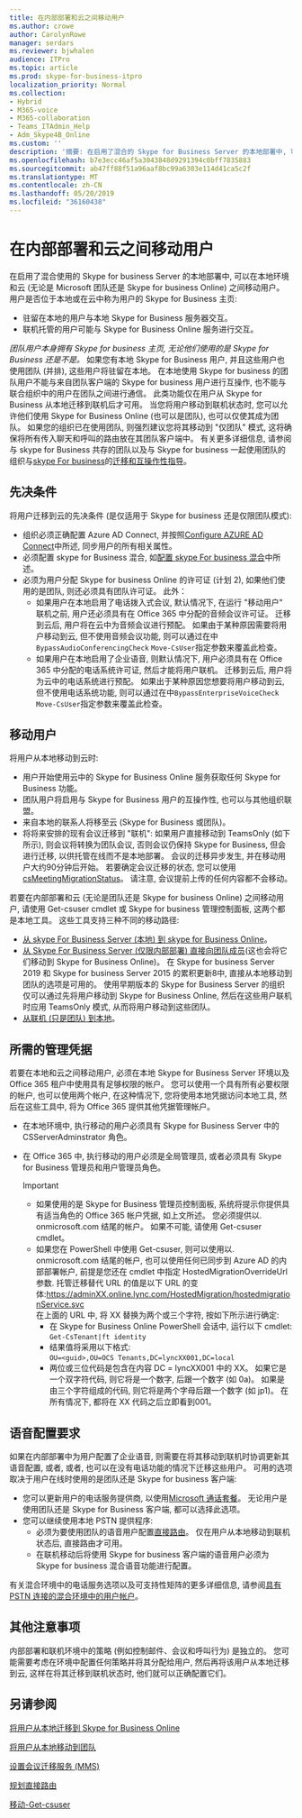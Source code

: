 ```yaml
---
title: 在内部部署和云之间移动用户
ms.author: crowe
author: CarolynRowe
manager: serdars
ms.reviewer: bjwhalen
audience: ITPro
ms.topic: article
ms.prod: skype-for-business-itpro
localization_priority: Normal
ms.collection:
- Hybrid
- M365-voice
- M365-collaboration
- Teams_ITAdmin_Help
- Adm_Skype4B_Online
ms.custom: ''
description: '摘要: 在启用了混合的 Skype for Business Server 的本地部署中, 可以在本地环境和云 (无论是 Microsoft 团队还是 Skype for Business Online) 之间移动用户。。'
ms.openlocfilehash: b7e3ecc46af5a3043848d9291394c0bff7835883
ms.sourcegitcommit: ab47ff88f51a96aaf8bc99a6303e114d41ca5c2f
ms.translationtype: MT
ms.contentlocale: zh-CN
ms.lasthandoff: 05/20/2019
ms.locfileid: "36160438"
---
```

# <a name="move-users-between-on-premises-and-cloud"></a>在内部部署和云之间移动用户

在启用了混合使用的 Skype for business Server 的本地部署中, 可以在本地环境和云 (无论是 Microsoft 团队还是 Skype for business Online) 之间移动用户。 用户是否位于本地或在云中称为用户的 Skype for Business 主页:

- 驻留在本地的用户与本地 Skype for Business 服务器交互。
- 联机托管的用户可能与 Skype for Business Online 服务进行交互。

*团队用户本身拥有 Skype for business 主页, 无论他们使用的是 Skype for Business 还是不是。* 如果您有本地 Skype for Business 用户, 并且这些用户也使用团队 (并排), 这些用户将驻留在本地。 在本地使用 Skype for business 的团队用户不能与来自团队客户端的 Skype for business 用户进行互操作, 也不能与联合组织中的用户在团队之间进行通信。 此类功能仅在用户从 Skype for Business 从本地迁移到联机后才可用。 当您将用户移动到联机状态时, 您可以允许他们使用 Skype for Business Online (也可以是团队), 也可以仅使其成为团队。 如果您的组织已在使用团队, 则强烈建议您将其移动到 "仅团队" 模式, 这将确保将所有传入聊天和呼叫的路由放在其团队客户端中。 有关更多详细信息, 请参阅与 skype for Business 共存的团队以及与 Skype for business 一起使用团队的组织与[skype For business](/microsoftteams/coexistence-chat-calls-presence)的[迁移和互操作性指导](/microsoftteams/migration-interop-guidance-for-teams-with-skype)。

## <a name="prerequisites"></a>先决条件

将用户迁移到云的先决条件 (是仅适用于 Skype for business 还是仅限团队模式):

- 组织必须正确配置 Azure AD Connect, 并按照[Configure AZURE AD Connect](configure-azure-ad-connect.md)中所述, 同步用户的所有相关属性。
- 必须配置 skype for Business 混合, 如[配置 skype For business 混合](configure-federation-with-skype-for-business-online.md)中所述。
- 必须为用户分配 Skype for business Online 的许可证 (计划 2), 如果他们使用的是团队, 则还必须具有团队许可证。  此外：
    - 如果用户在本地启用了电话拨入式会议, 默认情况下, 在运行 "移动用户" 联机之前, 用户还必须具有在 Office 365 中分配的音频会议许可证。 迁移到云后, 用户将在云中为音频会议进行预配。 如果由于某种原因需要将用户移动到云, 但不使用音频会议功能, 则可以通过在中`BypassAudioConferencingCheck` `Move-CsUser`指定参数来覆盖此检查。
    - 如果用户在本地启用了企业语音, 则默认情况下, 用户必须具有在 Office 365 中分配的电话系统许可证, 然后才能将用户联机。 迁移到云后, 用户将为云中的电话系统进行预配。 如果出于某种原因您想要将用户移动到云, 但不使用电话系统功能, 则可以通过在中`BypassEnterpriseVoiceCheck` `Move-CsUser`指定参数来覆盖此检查。


## <a name="moving-users"></a>移动用户

将用户从本地移动到云时:

- 用户开始使用云中的 Skype for Business Online 服务获取任何 Skype for Business 功能。
- 团队用户将启用与 Skype for Business 用户的互操作性, 也可以与其他组织联盟。
- 来自本地的联系人将移至云 (Skype for Business 或团队)。
- 将将来安排的现有会议迁移到 "联机": 如果用户直接移动到 TeamsOnly (如下所示), 则会议将转换为团队会议, 否则会议仍保持 Skype for Business, 但会进行迁移, 以供托管在线而不是本地部署。  会议的迁移异步发生, 并在移动用户大约90分钟后开始。  若要确定会议迁移的状态, 您可以使用[csMeetingMigrationStatus](../../SfbOnline/audio-conferencing-in-office-365/setting-up-the-meeting-migration-service-mms.md#managing-mms)。 请注意, 会议提前上传的任何内容都不会移动。

若要在内部部署和云 (无论是团队还是 Skype for business Online) 之间移动用户, 请使用 Get-csuser cmdlet 或 Skype for business 管理控制面板, 这两个都是本地工具。 这些工具支持三种不同的移动路径:

- [从 skype For Business Server (本地) 到 skype for Business Online](move-users-from-on-premises-to-skype-for-business-online.md)。
- [从 Skype For Business Server (仅限内部部署) 直接向团队成员](move-users-from-on-premises-to-teams.md)(这也会将它们移动到 Skype for Business Online)。  在 Skype for business Server 2019 和 Skype for business Server 2015 的累积更新8中, 直接从本地移动到团队的选项是可用的。 使用早期版本的 Skype for Business Server 的组织仅可以通过先将用户移动到 Skype for Business Online, 然后在这些用户联机时应用 TeamsOnly 模式, 从而将用户移动到这些团队。
- [从联机 (只是团队) 到本地](move-users-from-the-cloud-to-on-premises.md)。

## <a name="required-administrative-credentials"></a>所需的管理凭据

若要在本地和云之间移动用户, 必须在本地 Skype for Business Server 环境以及 Office 365 租户中使用具有足够权限的帐户。 您可以使用一个具有所有必要权限的帐户, 也可以使用两个帐户, 在这种情况下, 您将使用本地凭据访问本地工具, 然后在这些工具中, 将为 Office 365 提供其他凭据管理帐户。  

- 在本地环境中, 执行移动的用户必须具有 Skype for Business Server 中的 CSServerAdminstrator 角色。
- 在 Office 365 中, 执行移动的用户必须是全局管理员, 或者必须具有 Skype for Business 管理员和用户管理员角色。  

    > [!Important]
    > - 如果使用的是 Skype for Business 管理员控制面板, 系统将提示你提供具有适当角色的 Office 365 帐户凭据, 如上文所述。 您必须提供以. onmicrosoft.com 结尾的帐户。 如果不可能, 请使用 Get-csuser cmdlet。
    >- 如果您在 PowerShell 中使用 Get-csuser, 则可以使用以. onmicrosoft.com 结尾的帐户, 也可以使用任何已同步到 Azure AD 的内部部署帐户, 前提是您还在 cmdlet 中指定 HostedMigrationOverrideUrl 参数. 托管迁移替代 URL 的值是以下 URL 的变体:https://adminXX.online.lync.com/HostedMigration/hostedmigrationService.svc<br>在上面的 URL 中, 将 XX 替换为两个或三个字符, 按如下所示进行确定:
    >   - 在 Skype for Business Online PowerShell 会话中, 运行以下 cmdlet:<br>`Get-CsTenant|ft identity`
    >    - 结果值将采用以下格式:<br>`OU=<guid>,OU=OCS Tenants,DC=lyncXX001,DC=local`
    >    - 两位或三位代码是包含在内容 DC = lyncXX001 中的 XX。 如果它是一个双字符代码, 则它将是一个数字, 后跟一个数字 (如 0a)。 如果是由三个字符组成的代码, 则它将是两个字母后跟一个数字 (如 jp1)。 在所有情况下, 都将在 XX 代码之后立即看到001。


## <a name="voice-configuration-requirements"></a>语音配置要求

如果在内部部署中为用户配置了企业语音, 则需要在将其移动到联机时协调更新其语音配置, 或者, 或者, 也可以在没有电话功能的情况下迁移这些用户。 可用的选项取决于用户在线时使用的是团队还是 Skype for business 客户端:

- 您可以更新用户的电话服务提供商, 以使用[Microsoft 通话套餐](/microsoftteams/calling-plans-for-office-365)。 无论用户是使用团队还是 Skype for Business 客户端, 都可以选择此选项。
- 您可以继续使用本地 PSTN 提供程序:
  - 必须为要使用团队的语音用户配置[直接路由](/microsoftteams/direct-routing-plan)。 仅在用户从本地移动到联机状态后, 直接路由才可用。
  - 在联机移动后将使用 Skype for business 客户端的语音用户必须为 Skype for business 混合语音功能进行配置。

有关混合环境中的电话服务选项以及可支持性矩阵的更多详细信息, 请参阅[具有 PSTN 连接的混合环境中的用户帐户](/microsoftteams/direct-routing-user-accounts-in-a-hybrid-environment)。

## <a name="other-considerations"></a>其他注意事项

内部部署和联机环境中的策略 (例如控制邮件、会议和呼叫行为) 是独立的。 您可能需要考虑在环境中配置任何策略并将其分配给用户, 然后再将该用户从本地迁移到云, 这样在将其迁移到联机状态时, 他们就可以正确配置它们。

## <a name="see-also"></a>另请参阅

[将用户从本地迁移到 Skype for Business Online](move-users-from-on-premises-to-skype-for-business-online.md)

[将用户从本地移动到团队](move-users-from-on-premises-to-teams.md)

[设置会议迁移服务 (MMS)](../../SfbOnline/audio-conferencing-in-office-365/setting-up-the-meeting-migration-service-mms.md)

[规划直接路由](/microsoftteams/direct-routing-plan)

[移动-Get-csuser](https://docs.microsoft.com/en-us/powershell/module/skype/move-csuser)
